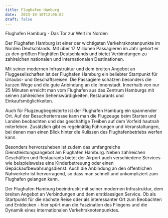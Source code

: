 ```yaml
---
title: Flughafen Hamburg
date:  2023-10-10T12:06:02
draft: false
---
```


Flughafen Hamburg - Das Tor zur Welt im Norden

Der Flughafen Hamburg ist einer der wichtigsten Verkehrsknotenpunkte im Norden Deutschlands. Mit über 17 Millionen Passagieren im Jahr gehört er zu den größten Flughäfen Deutschlands und bietet Verbindungen zu zahlreichen nationalen und internationalen Destinationen.

Mit seiner modernen Infrastruktur und dem breiten Angebot an Fluggesellschaften ist der Flughafen Hamburg ein beliebter Startpunkt für Urlaubs- und Geschäftsreisen. Die Passagiere schätzen besonders die kurzen Wege und die gute Anbindung an die Innenstadt. Innerhalb von nur 25 Minuten erreicht man vom Flughafen aus das Zentrum Hamburgs mit seinen zahlreichen Sehenswürdigkeiten, Restaurants und Einkaufsmöglichkeiten.

Auch für Flugzeugbegeisterte ist der Flughafen Hamburg ein spannender Ort. Auf der Besucherterrasse kann man die Flugzeuge beim Starten und Landen beobachten und das geschäftige Treiben auf dem Vorfeld hautnah miterleben. Zusätzlich gibt es regelmäßig Führungen und Veranstaltungen, bei denen man einen Blick hinter die Kulissen des Flughafenbetriebs werfen kann.

Besonders hervorzuheben ist zudem das umfangreiche Dienstleistungsangebot am Flughafen Hamburg. Neben zahlreichen Geschäften und Restaurants bietet der Airport auch verschiedene Services wie beispielsweise eine Kinderbetreuung oder einen Gepäckaufbewahrungsdienst. Auch die Anbindung an den öffentlichen Nahverkehr ist hervorragend, so dass man schnell und unkompliziert zum Flughafen gelangen kann.

Der Flughafen Hamburg beeindruckt mit seiner modernen Infrastruktur, dem breiten Angebot an Verbindungen und dem erstklassigen Service. Ob als Startpunkt für die nächste Reise oder als interessanter Ort zum Beobachten und Entdecken - hier spürt man die Faszination des Fliegens und die Dynamik eines internationalen Verkehrsknotenpunktes.